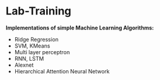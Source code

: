# Lab-Training

__Implementations of simple Machine Learning Algorithms:__
- Ridge Regression
- SVM, KMeans
- Multi layer perceptron
- RNN, LSTM
- Alexnet
- Hierarchical Attention Neural Network
